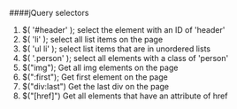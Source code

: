 ####jQuery selectors
1. $( '#header' ); select the element with an ID of 'header'
2. $( 'li' );      select all list items on the page
3. $( 'ul li' );   select list items that are in unordered lists
4. $( '.person' ); select all elements with a class of 'person'
5. $("img");  Get all img elements on the page
6. $(":first");  Get first element on the page
7. $("div:last")  Get the last div on the page
8. $("[href]")  Get all elements that have an attribute of href



